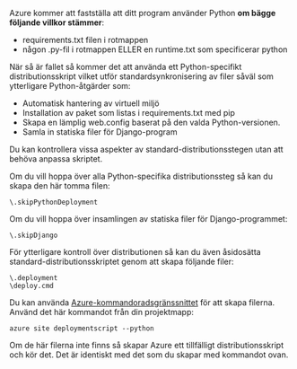 Azure kommer att fastställa att ditt program använder Python **om bägge följande villkor stämmer**:

* requirements.txt filen i rotmappen
* någon .py-fil i rotmappen ELLER en runtime.txt som specificerar python

När så är fallet så kommer det att använda ett Python-specifikt distributionsskript vilket utför standardsynkronisering av filer såväl som ytterligare Python-åtgärder som:

* Automatisk hantering av virtuell miljö
* Installation av paket som listas i requirements.txt med pip
* Skapa en lämplig web.config baserat på den valda Python-versionen.
* Samla in statiska filer för Django-program

Du kan kontrollera vissa aspekter av standard-distributionsstegen utan att behöva anpassa skriptet.

Om du vill hoppa över alla Python-specifika distributionssteg så kan du skapa den här tomma filen:

    \.skipPythonDeployment

Om du vill hoppa över insamlingen av statiska filer för Django-programmet:

    \.skipDjango 

För ytterligare kontroll över distributionen så kan du även åsidosätta standard-distributionsskriptet genom att skapa följande filer:

    \.deployment
    \deploy.cmd

Du kan använda [Azure-kommandoradsgränssnittet][Azure-kommandoradsgränssnittet] för att skapa filerna.  Använd det här kommandot från din projektmapp:

    azure site deploymentscript --python

Om de här filerna inte finns så skapar Azure ett tillfälligt distributionsskript och kör det.  Det är identiskt med det som du skapar med kommandot ovan.

[Azure-kommandoradsgränssnittet]: http://azure.microsoft.com/downloads/


<!--HONumber=Sep16_HO3-->


